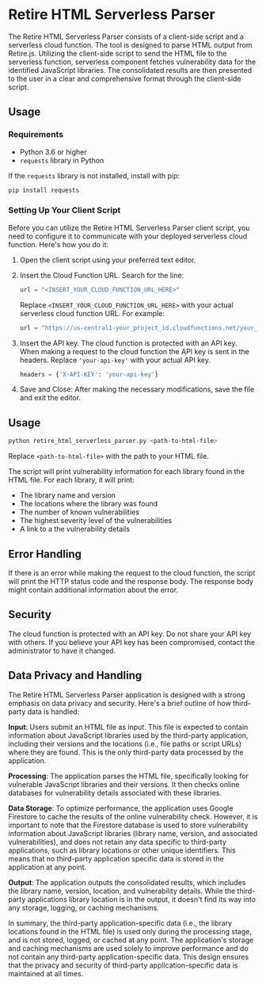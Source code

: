 # Retire HTML Serverless Parser
The Retire HTML Serverless Parser consists of a client-side script and a serverless cloud function. The tool is designed to parse HTML output from Retire.js. Utilizing the client-side script to send the HTML file to the serverless function, serverless component fetches vulnerability data for the identified JavaScript libraries. The consolidated results are then presented to the user in a clear and comprehensive format through the client-side script.

## Usage
### Requirements
- Python 3.6 or higher
- `requests` library in Python

If the `requests` library is not installed, install with pip:
```bash
pip install requests
```

### Setting Up Your Client Script
Before you can utilize the Retire HTML Serverless Parser client script, you need to configure it to communicate with your deployed serverless cloud function. Here's how you do it:

1. Open the client script using your preferred text editor.
1. Insert the Cloud Function URL. Search for the line:

    ```python
    url = "<INSERT_YOUR_CLOUD_FUNCTION_URL_HERE>"
    ```
    Replace `<INSERT_YOUR_CLOUD_FUNCTION_URL_HERE>` with your actual serverless cloud     function URL. For example:
    ```python
    url = "https://us-central1-your_project_id.cloudfunctions.net/your_function_endpoint"
    ```
1. Insert the API key. The cloud function is protected with an API key. When making a request to the cloud function the API key is sent in the headers. Replace `'your-api-key'` with your actual API key.
    ```python
    headers = {'X-API-KEY': 'your-api-key'}
    ```
4. Save and Close:
After making the necessary modifications, save the file and exit the editor.

## Usage

```bash
python retire_html_serverless_parser.py <path-to-html-file>
```
Replace `<path-to-html-file>` with the path to your HTML file.

The script will print vulnerability information for each library found in the HTML file. For each library, it will print:

- The library name and version
- The locations where the library was found
- The number of known vulnerabilities
- The highest severity level of the vulnerabilities
- A link to a the vulnerability details

## Error Handling
If there is an error while making the request to the cloud function, the script will print the HTTP status code and the response body. The response body might contain additional information about the error.

## Security
The cloud function is protected with an API key. Do not share your API key with others. If you believe your API key has been compromised, contact the administrator to have it changed.

## Data Privacy and Handling
The Retire HTML Serverless Parser application is designed with a strong emphasis on data privacy and security. Here's a brief outline of how third-party data is handled:

**Input**: Users submit an HTML file as input. This file is expected to contain information about JavaScript libraries used by the third-party application, including their versions and the locations (i.e., file paths or script URLs) where they are found. This is the only third-party data processed by the application.

**Processing**: The application parses the HTML file, specifically looking for vulnerable JavaScript libraries and their versions. It then checks online databases for vulnerability details associated with these libraries.

**Data Storage**: To optimize performance, the application uses Google Firestore to cache the results of the online vulnerability check. However, it is important to note that the Firestore database is used to store vulnerability information about JavaScript libraries (library name, version, and associated vulnerabilities), and does not retain any data specific to third-party applications, such as library locations or other unique identifiers. This means that no third-party application specific data is stored in the application at any point.

**Output**: The application outputs the consolidated results, which includes the library name, version, location, and vulnerability details. While the third-party applications library location is in the output, it doesn't find its way into any storage, logging, or caching mechanisms.

In summary, the third-party application-specific data (i.e., the library locations found in the HTML file) is used only during the processing stage, and is not stored, logged, or cached at any point. The application's storage and caching mechanisms are used solely to improve performance and do not contain any third-party application-specific data. This design ensures that the privacy and security of third-party application-specific data is maintained at all times.
